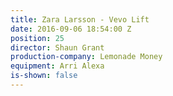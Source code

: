 ```yaml
---
title: Zara Larsson - Vevo Lift
date: 2016-09-06 18:54:00 Z
position: 25
director: Shaun Grant
production-company: Lemonade Money
equipment: Arri Alexa
is-shown: false
---
```


